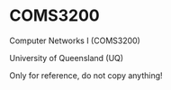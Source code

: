 # COMS3200
Computer Networks I (COMS3200)

University of Queensland (UQ)

Only for reference, do not copy anything!
